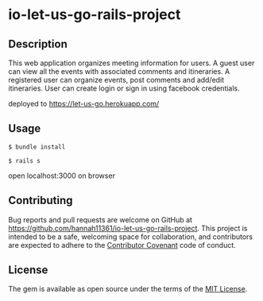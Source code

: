 # io-let-us-go-rails-project

## Description

 This web application organizes meeting information for users.  A guest user can view all the events with associated comments and itineraries.  A registered user can organize events, post comments and add/edit itineraries. User can create login or sign in using facebook credentials.

 deployed to https://let-us-go.herokuapp.com/

## Usage

```
$ bundle install

$ rails s
```

open localhost:3000 on browser

## Contributing

Bug reports and pull requests are welcome on GitHub at https://github.com/hannah11361/io-let-us-go-rails-project. This project is intended to be a safe, welcoming space for collaboration, and contributors are expected to adhere to the [Contributor Covenant](http://contributor-covenant.org) code of conduct.


## License

The gem is available as open source under the terms of the [MIT License](http://opensource.org/licenses/MIT).